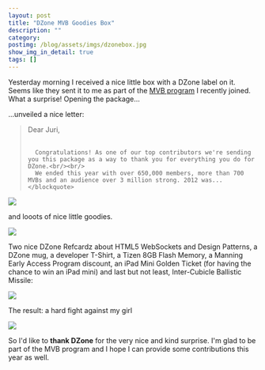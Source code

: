 ```yaml
---
layout: post
title: "DZone MVB Goodies Box"
description: ""
category: 
postimg: /blog/assets/imgs/dzonebox.jpg
show_img_in_detail: true
tags: []
---
```



Yesterday morning I received a nice little box with a DZone label on it. Seems like they sent it to me as part of the [MVB program](/blog/2012/04/joining-dzone-mvb-program/) I recently joined. What a surprise! Opening the package...

...unveiled a nice letter:

<div class="row-fluid">
  <div class="span6">
    <blockquote>
      Dear Juri,<br/><br/>
      
      Congratulations! As one of our top contributors we're sending you this package as a way to thank you for everything you do for DZone.<br/><br/>
      We ended this year with over 650,000 members, more than 700 MVBs and an audience over 3 million strong. 2012 was...
    </blockquote>
  </div>
  <img class="span6" src="/blog/assets/imgs/dzonethankletter.jpg"/>
</div>

and looots of nice little goodies.

![](/blog/assets/imgs/dzonegoodiesoutlined.jpg)

Two nice DZone Refcardz about HTML5 WebSockets and Design Patterns, a DZone mug, a developer T-Shirt, a Tizen 8GB Flash Memory, a Manning Early Access Program discount, an iPad Mini Golden Ticket (for having the chance to win an iPad mini) and last but not least, Inter-Cubicle Ballistic Missile:

![](/blog/assets/imgs/missiles.jpg)

The result: a hard fight against my girl

![](/blog/assets/imgs/girlmissilefight.jpg)

So I'd like to **thank DZone** for the very nice and kind surprise. I'm glad to be part of the MVB program and I hope I can provide some contributions this year as well.
